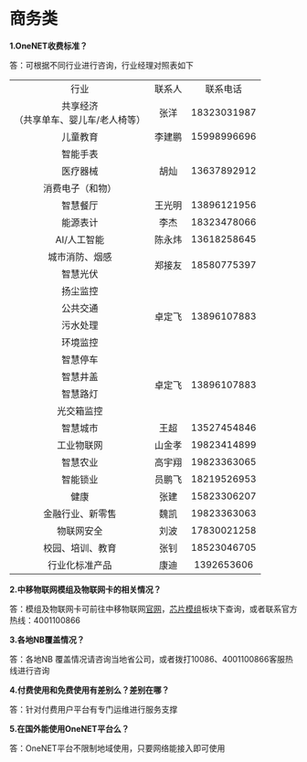 # 商务类

**1.OneNET收费标准？**

答：可根据不同行业进行咨询，行业经理对照表如下

<table style="text-align: center">
<tr>
<td>行业</td>
<td>联系人</td>
<td>联系电话</td>
</tr>

<tr>
<td>共享经济</br>（共享单车、婴儿车/老人椅等）</td>
<td>张洋</td>
<td>18323031987</td>
</tr>

<tr>
<td>儿童教育</td>
<td>李建鹏</td>
<td>15998996696</td>
</tr>

<tr>
<td>智能手表</td>
<td rowspan="3">胡灿</td>
<td rowspan="3">13637892912</td>
</tr>
<tr>
<td>医疗器械</td>
</tr>
<tr>
<td>消费电子（和物）</td>
</tr>

<tr>
<td>智慧餐厅</td>
<td>王光明</td>
<td>13896121956</td>
</tr>

<tr>
<td>能源表计</td>
<td>李杰</td>
<td>18323478066</td>
</tr>

<tr>
<td>AI/人工智能</td>
<td>陈永炜</td>
<td>13618258645</td>
</tr>

<tr>
<td>城市消防、烟感</td>
<td rowspan="2">郑接友</td>
<td rowspan="2">18580775397</td>
</tr>
<tr>
<td>智慧光伏</td>
</tr>

<tr>
<td>扬尘监控</td>
<td rowspan="4">卓定飞</td>
<td rowspan="4">13896107883</td>
</tr>
<tr>
<td>公共交通</td>
</tr>
<tr>
<td>污水处理</td>
</tr>
<tr>
<td>环境监控</td>
</tr>

<tr>
<td>智慧停车</td>
<td rowspan="4">卓定飞</td>
<td rowspan="4">13896107883</td>
</tr>
<tr>
<td>智慧井盖</td>
</tr>
<tr>
<td>智慧路灯</td>
</tr>
<tr>
<td>光交箱监控</td>
</tr>

<tr>
<td>智慧城市</td>
<td>王超</td>
<td>13527454846</td>
</tr>

<tr>
<td>工业物联网</td>
<td>山金孝</td>
<td>19823414899</td>
</tr>

<tr>
<td>智慧农业</td>
<td>高宇翔</td>
<td>19823363065</td>
</tr>

<tr>
<td>智能锁业</td>
<td>员鹏飞</td>
<td>18219526953</td>
</tr>

<tr>
<td>健康</td>
<td>张建</td>
<td>15823306207</td>
</tr>

<tr>
<td>金融行业、新零售</td>
<td>魏凯</td>
<td>19823363063</td>
</tr>

<tr>
<td>物联网安全</td>
<td>刘波</td>
<td>17830021258</td>
</tr>

<tr>
<td>校园、培训、教育</td>
<td>张钊</td>
<td>18523046705</td>
</tr>

<tr>
<td>行业化标准产品</td>
<td>康迪</td>
<td>1392653606</td>
</tr>

</table>




**2.中移物联网模组及物联网卡的相关情况？**

答：模组及物联网卡可前往中移物联网[官网](http://iot.10086.cn/)，[芯片模组](http://iot.10086.cn/chipmodule/index/cid/165)板块下查询，或者联系官方热线：4001100866

**3.各地NB覆盖情况？**

答：各地NB 覆盖情况请咨询当地省公司，或者拨打10086、4001100866客服热线进行咨询

**4.付费使用和免费使用有差别么？差别在哪？**

答：针对付费用户平台有专门运维进行服务支撑

**5.在国外能使用OneNET平台么？**

答：OneNET平台不限制地域使用，只要网络能接入即可使用